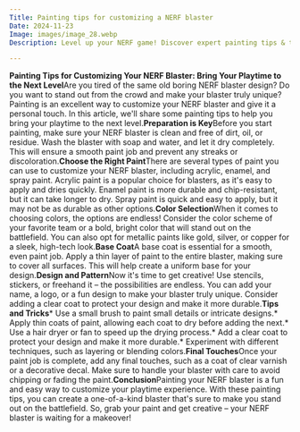 ```yaml
---
Title: Painting tips for customizing a NERF blaster
Date: 2024-11-23
Image: images/image_28.webp
Description: Level up your NERF game! Discover expert painting tips & techniques to customize your blaster & unleash your creativity. From base coats to intricate designs, we've got you covered.  

---
```


**Painting Tips for Customizing Your NERF Blaster: Bring Your Playtime to the Next Level**Are you tired of the same old boring NERF blaster design? Do you want to stand out from the crowd and make your blaster truly unique? Painting is an excellent way to customize your NERF blaster and give it a personal touch. In this article, we'll share some painting tips to help you bring your playtime to the next level.**Preparation is Key**Before you start painting, make sure your NERF blaster is clean and free of dirt, oil, or residue. Wash the blaster with soap and water, and let it dry completely. This will ensure a smooth paint job and prevent any streaks or discoloration.**Choose the Right Paint**There are several types of paint you can use to customize your NERF blaster, including acrylic, enamel, and spray paint. Acrylic paint is a popular choice for blasters, as it's easy to apply and dries quickly. Enamel paint is more durable and chip-resistant, but it can take longer to dry. Spray paint is quick and easy to apply, but it may not be as durable as other options.**Color Selection**When it comes to choosing colors, the options are endless! Consider the color scheme of your favorite team or a bold, bright color that will stand out on the battlefield. You can also opt for metallic paints like gold, silver, or copper for a sleek, high-tech look.**Base Coat**A base coat is essential for a smooth, even paint job. Apply a thin layer of paint to the entire blaster, making sure to cover all surfaces. This will help create a uniform base for your design.**Design and Pattern**Now it's time to get creative! Use stencils, stickers, or freehand it – the possibilities are endless. You can add your name, a logo, or a fun design to make your blaster truly unique. Consider adding a clear coat to protect your design and make it more durable.**Tips and Tricks*** Use a small brush to paint small details or intricate designs.* Apply thin coats of paint, allowing each coat to dry before adding the next.* Use a hair dryer or fan to speed up the drying process.* Add a clear coat to protect your design and make it more durable.* Experiment with different techniques, such as layering or blending colors.**Final Touches**Once your paint job is complete, add any final touches, such as a coat of clear varnish or a decorative decal. Make sure to handle your blaster with care to avoid chipping or fading the paint.**Conclusion**Painting your NERF blaster is a fun and easy way to customize your playtime experience. With these painting tips, you can create a one-of-a-kind blaster that's sure to make you stand out on the battlefield. So, grab your paint and get creative – your NERF blaster is waiting for a makeover! 
